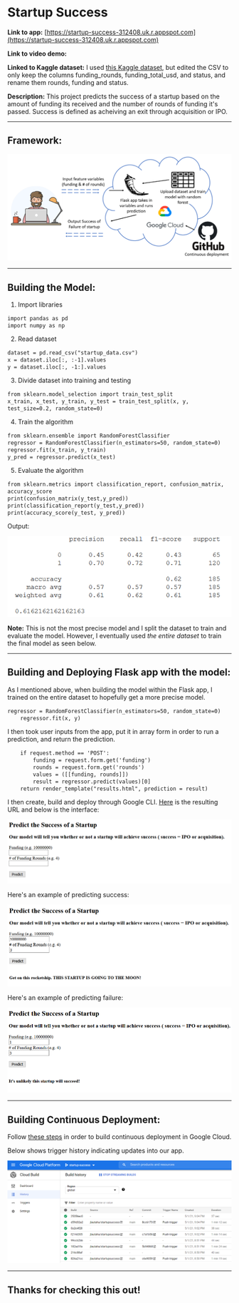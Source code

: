 # Startup Success

**Link to app:** [https://startup-success-312408.uk.r.appspot.com](https://startup-success-312408.uk.r.appspot.com)

**Link to video demo:**

**Linked to Kaggle dataset:** I used [this Kaggle dataset](https://www.kaggle.com/manishkc06/startup-success-prediction), but edited the CSV to only keep the columns funding_rounds, funding_total_usd, and status, and rename them rounds, funding and status.

**Description:** This project predicts the success of a startup based on the amount of funding its received and the number of rounds of funding it's passed. Success is defined as acheiving an exit through acquisition or IPO.

---

## **Framework:**
![Framework](https://raw.githubusercontent.com/jlautaha/startupsuccess/main/framework%20pic%20v2.PNG)

---

## **Building the Model:**

1. Import libraries

```
import pandas as pd
import numpy as np
```

2. Read dataset

```
dataset = pd.read_csv("startup_data.csv")
x = dataset.iloc[:, :-1].values
y = dataset.iloc[:, -1:].values
```

3. Divide dataset into training and testing

```
from sklearn.model_selection import train_test_split
x_train, x_test, y_train, y_test = train_test_split(x, y, test_size=0.2, random_state=0)
```

4. Train the algorithm

```
from sklearn.ensemble import RandomForestClassifier
regressor = RandomForestClassifier(n_estimators=50, random_state=0)
regressor.fit(x_train, y_train)
y_pred = regressor.predict(x_test)
```

5. Evaluate the algorithm

```
from sklearn.metrics import classification_report, confusion_matrix, accuracy_score
print(confusion_matrix(y_test,y_pred))
print(classification_report(y_test,y_pred))
print(accuracy_score(y_test, y_pred))
```

Output:

![output](https://raw.githubusercontent.com/jlautaha/startupsuccess/main/model%20evaluation.PNG)

**Note:** This is not the most precise model and I split the dataset to train and evaluate the model. However, I eventually used _the entire dataset_ to train the final model as seen below.

---

## **Building and Deploying Flask app with the model:**

As I mentioned above, when building the model within the Flask app, I trained on the entire dataset to hopefully get a more precise model.

```
regressor = RandomForestClassifier(n_estimators=50, random_state=0)
    regressor.fit(x, y)
```

I then took user inputs from the app, put it in array form in order to run a prediction, and return the prediction.

```
    if request.method == 'POST':
        funding = request.form.get('funding')
        rounds = request.form.get('rounds')
        values = ([[funding, rounds]])
        result = regressor.predict(values)[0]
    return render_template("results.html", prediction = result)
 ```
 
 I then create, build and deploy through Google CLI. [Here](https://startup-success-312408.uk.r.appspot.com) is the resulting URL and below is the interface:
 
 ![interface](https://raw.githubusercontent.com/jlautaha/startupsuccess/main/screenshot1.PNG)
 
 Here's an example of predicting success:
 
 ![successprediction](https://raw.githubusercontent.com/jlautaha/startupsuccess/main/screenshot2.PNG)
 
 Here's an example of predicting failure:
 
 ![failureprediction](https://raw.githubusercontent.com/jlautaha/startupsuccess/main/screenshot3.PNG)
 
 ---
 
 ## **Building Continuous Deployment:**
 
 Follow [these steps](https://cloud.google.com/source-repositories/docs/quickstart-triggering-builds-with-source-repositories#before-you-begin) in order to build continuous deployment in Google Cloud.
 
 Below shows trigger history indicating updates into our app.
 
 ![tiggerpush](https://raw.githubusercontent.com/jlautaha/startupsuccess/main/push%20trigger.PNG)
 
 ---
 
  ## **Thanks for checking this out!**
 
 
 
 

